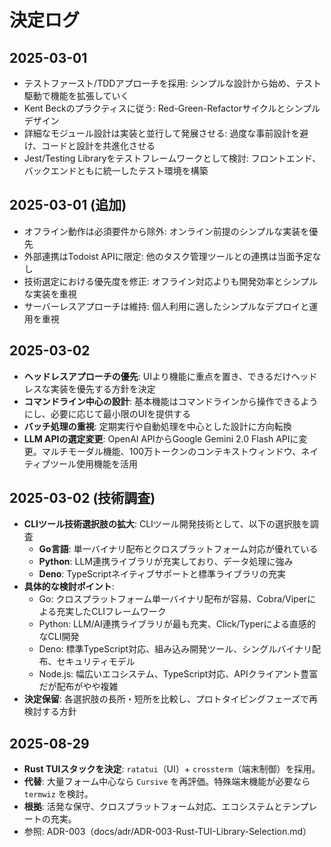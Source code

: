 # 決定ログ

## 2025-03-01
- テストファースト/TDDアプローチを採用: シンプルな設計から始め、テスト駆動で機能を拡張していく
- Kent Beckのプラクティスに従う: Red-Green-Refactorサイクルとシンプルデザイン
- 詳細なモジュール設計は実装と並行して発展させる: 過度な事前設計を避け、コードと設計を共進化させる
- Jest/Testing Libraryをテストフレームワークとして検討: フロントエンド、バックエンドともに統一したテスト環境を構築

## 2025-03-01 (追加)
- オフライン動作は必須要件から除外: オンライン前提のシンプルな実装を優先
- 外部連携はTodoist APIに限定: 他のタスク管理ツールとの連携は当面予定なし
- 技術選定における優先度を修正: オフライン対応よりも開発効率とシンプルな実装を重視
- サーバーレスアプローチは維持: 個人利用に適したシンプルなデプロイと運用を重視

## 2025-03-02
- **ヘッドレスアプローチの優先**: UIより機能に重点を置き、できるだけヘッドレスな実装を優先する方針を決定
- **コマンドライン中心の設計**: 基本機能はコマンドラインから操作できるようにし、必要に応じて最小限のUIを提供する
- **バッチ処理の重視**: 定期実行や自動処理を中心とした設計に方向転換
- **LLM APIの選定変更**: OpenAI APIからGoogle Gemini 2.0 Flash APIに変更。マルチモーダル機能、100万トークンのコンテキストウィンドウ、ネイティブツール使用機能を活用

## 2025-03-02 (技術調査)
- **CLIツール技術選択肢の拡大**: CLIツール開発技術として、以下の選択肢を調査
  - **Go言語**: 単一バイナリ配布とクロスプラットフォーム対応が優れている
  - **Python**: LLM連携ライブラリが充実しており、データ処理に強み
  - **Deno**: TypeScriptネイティブサポートと標準ライブラリの充実
- **具体的な検討ポイント**:
  - Go: クロスプラットフォーム単一バイナリ配布が容易、Cobra/Viperによる充実したCLIフレームワーク
  - Python: LLM/AI連携ライブラリが最も充実、Click/Typerによる直感的なCLI開発
  - Deno: 標準TypeScript対応、組み込み開発ツール、シングルバイナリ配布、セキュリティモデル
  - Node.js: 幅広いエコシステム、TypeScript対応、APIクライアント豊富だが配布がやや複雑
- **決定保留**: 各選択肢の長所・短所を比較し、プロトタイピングフェーズで再検討する方針

## 2025-08-29
- **Rust TUIスタックを決定**: `ratatui`（UI）+ `crossterm`（端末制御）を採用。
- **代替**: 大量フォーム中心なら `Cursive` を再評価。特殊端末機能が必要なら `termwiz` を検討。
- **根拠**: 活発な保守、クロスプラットフォーム対応、エコシステムとテンプレートの充実。
- 参照: ADR-003（docs/adr/ADR-003-Rust-TUI-Library-Selection.md）
